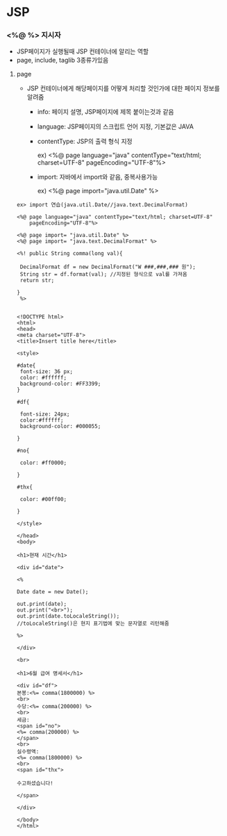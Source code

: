 # JSP

### <%@ %> 지시자

- JSP페이지가 실행될때 JSP 컨테이너에 알리는 역할
- page, include, taglib 3종류가있음



1. page

   - JSP 컨테이너에게 해당페이지를 어떻게 처리할 것인가에 대한 페이지 정보를 알려줌

     - info: 페이지 설명,  JSP페이지에 제목 붙이는것과 같음

     - language: JSP페이지의 스크립트 언어 지정, 기본값은 JAVA

     - contentType: JSP의 출력 형식 지정

       ex) <%@ page language="java" contentType="text/html; charset=UTF-8" pageEncoding="UTF-8"%>

     - import: 자바에서 import와 같음, 중복사용가능

       ex) <%@ page import="java.util.Date" %> 

   ```
   ex> import 연습(java.util.Date//java.text.DecimalFormat)
   
   <%@ page language="java" contentType="text/html; charset=UTF-8"
       pageEncoding="UTF-8"%>
       
   <%@ page import= "java.util.Date" %>
   <%@ page import= "java.text.DecimalFormat" %>
   
   <%! public String comma(long val){
   	
   	DecimalFormat df = new DecimalFormat("W ###,###,### 원");
   	String str = df.format(val); //지정된 형식으로 val를 가져옴
   	return str;
   		
   }
   	%>
   
   
   <!DOCTYPE html>
   <html>
   <head>
   <meta charset="UTF-8">
   <title>Insert title here</title>
   
   <style>
   
   #date{
   	font-size: 36 px;
   	color: #ffffff;
   	background-color: #FF3399;
   }
   
   #df{
   
   	font-size: 24px;
   	color:#ffffff;
   	background-color: #000055;
   
   }
   
   #no{
   
   	color: #ff0000;
   
   }
   
   #thx{
   	
   	color: #00ff00;
   
   }
   
   </style>
   
   </head>
   <body>
   
   <h1>현재 시간</h1>
   
   <div id="date">
   
   <%
   
   Date date = new Date();
   
   out.print(date);
   out.print("<br>");
   out.print(date.toLocaleString());
   //toLocaleString()은 현지 표기법에 맞는 문자열로 리턴해줌
   
   %>
   
   </div>
   
   <br>
   
   <h1>6월 급여 명세서</h1>
   
   <div id="df">
   본봉:<%= comma(1800000) %>
   <br>
   수당:<%= comma(200000) %>
   <br>
   세금:
   <span id="no">
   <%= comma(200000) %>
   </span>
   <br>
   실수령액:
   <%= comma(1800000) %>
   <br>
   <span id="thx">
   
   수고하셨습니다!
   
   </span>
   
   </div>
   
   </body>
   </html>
   ```

   